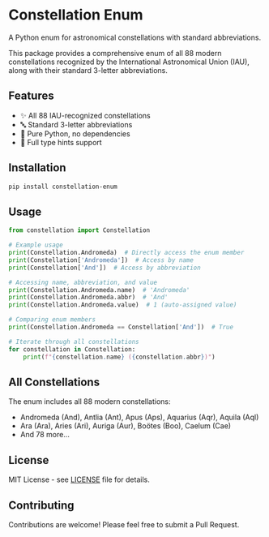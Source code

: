 # Constellation Enum

A Python enum for astronomical constellations with standard abbreviations.

This package provides a comprehensive enum of all 88 modern constellations recognized by the International Astronomical Union (IAU), along with their standard 3-letter abbreviations.

## Features

- ✨ All 88 IAU-recognized constellations
- 🔤 Standard 3-letter abbreviations
- 🐍 Pure Python, no dependencies
- 📝 Full type hints support

## Installation

```bash
pip install constellation-enum
```

## Usage

```python
from constellation import Constellation

# Example usage
print(Constellation.Andromeda)  # Directly access the enum member
print(Constellation['Andromeda'])  # Access by name
print(Constellation['And'])  # Access by abbreviation

# Accessing name, abbreviation, and value
print(Constellation.Andromeda.name)  # 'Andromeda'
print(Constellation.Andromeda.abbr)  # 'And'
print(Constellation.Andromeda.value)  # 1 (auto-assigned value)

# Comparing enum members
print(Constellation.Andromeda == Constellation['And'])  # True

# Iterate through all constellations
for constellation in Constellation:
    print(f"{constellation.name} ({constellation.abbr})")
```

## All Constellations

The enum includes all 88 modern constellations:

- Andromeda (And), Antlia (Ant), Apus (Aps), Aquarius (Aqr), Aquila (Aql)
- Ara (Ara), Aries (Ari), Auriga (Aur), Boötes (Boo), Caelum (Cae)
- And 78 more...

## License

MIT License - see [LICENSE](LICENSE) file for details.

## Contributing

Contributions are welcome! Please feel free to submit a Pull Request.
```